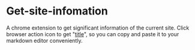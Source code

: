 # Get-site-infomation
A chrome extension to get significant information of the current site. Click browser action icon to get "[title](URL)", so you can copy and paste it to your markdown editor conveniently. 
